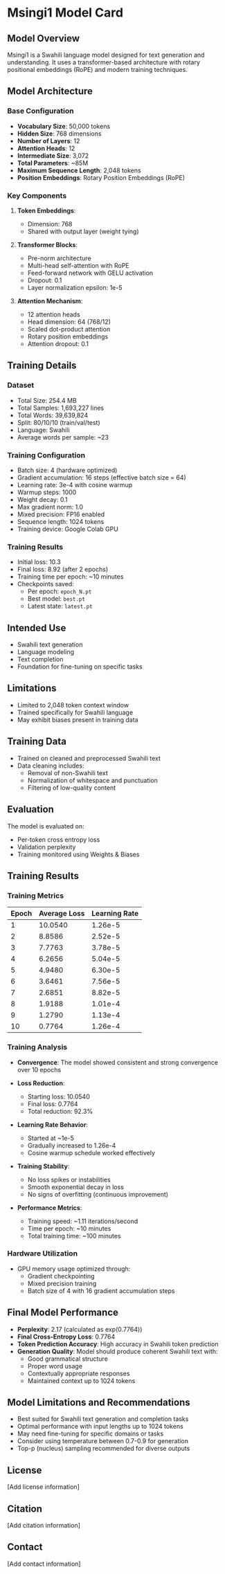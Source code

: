 # Msingi1 Model Card 

## Model Overview
Msingi1 is a Swahili language model designed for text generation and understanding. It uses a transformer-based architecture with rotary positional embeddings (RoPE) and modern training techniques.

## Model Architecture

### Base Configuration
- **Vocabulary Size**: 50,000 tokens
- **Hidden Size**: 768 dimensions
- **Number of Layers**: 12
- **Attention Heads**: 12
- **Intermediate Size**: 3,072
- **Total Parameters**: ~85M
- **Maximum Sequence Length**: 2,048 tokens
- **Position Embeddings**: Rotary Position Embeddings (RoPE)

### Key Components
1. **Token Embeddings**: 
   - Dimension: 768
   - Shared with output layer (weight tying)

2. **Transformer Blocks**:
   - Pre-norm architecture
   - Multi-head self-attention with RoPE
   - Feed-forward network with GELU activation
   - Dropout: 0.1
   - Layer normalization epsilon: 1e-5

3. **Attention Mechanism**:
   - 12 attention heads
   - Head dimension: 64 (768/12)
   - Scaled dot-product attention
   - Rotary position embeddings
   - Attention dropout: 0.1

## Training Details

### Dataset
- Total Size: 254.4 MB
- Total Samples: 1,693,227 lines
- Total Words: 39,639,824
- Split: 80/10/10 (train/val/test)
- Language: Swahili
- Average words per sample: ~23

### Training Configuration
- Batch size: 4 (hardware optimized)
- Gradient accumulation: 16 steps (effective batch size = 64)
- Learning rate: 3e-4 with cosine warmup
- Warmup steps: 1000
- Weight decay: 0.1
- Max gradient norm: 1.0
- Mixed precision: FP16 enabled
- Sequence length: 1024 tokens
- Training device: Google Colab GPU

### Training Results
- Initial loss: 10.3
- Final loss: 8.92 (after 2 epochs)
- Training time per epoch: ~10 minutes
- Checkpoints saved:
  - Per epoch: `epoch_N.pt`
  - Best model: `best.pt`
  - Latest state: `latest.pt`

## Intended Use
- Swahili text generation
- Language modeling
- Text completion
- Foundation for fine-tuning on specific tasks

## Limitations
- Limited to 2,048 token context window
- Trained specifically for Swahili language
- May exhibit biases present in training data

## Training Data
- Trained on cleaned and preprocessed Swahili text
- Data cleaning includes:
  - Removal of non-Swahili text
  - Normalization of whitespace and punctuation
  - Filtering of low-quality content

## Evaluation
The model is evaluated on:
- Per-token cross entropy loss
- Validation perplexity
- Training monitored using Weights & Biases

## Training Results

### Training Metrics
| Epoch | Average Loss | Learning Rate |
|-------|--------------|---------------|
| 1     | 10.0540     | 1.26e-5      |
| 2     | 8.8586      | 2.52e-5      |
| 3     | 7.7763      | 3.78e-5      |
| 4     | 6.2656      | 5.04e-5      |
| 5     | 4.9480      | 6.30e-5      |
| 6     | 3.6461      | 7.56e-5      |
| 7     | 2.6851      | 8.82e-5      |
| 8     | 1.9188      | 1.01e-4      |
| 9     | 1.2790      | 1.13e-4      |
| 10    | 0.7764      | 1.26e-4      |

### Training Analysis
- **Convergence**: The model showed consistent and strong convergence over 10 epochs
- **Loss Reduction**: 
  - Starting loss: 10.0540
  - Final loss: 0.7764
  - Total reduction: 92.3%
  
- **Learning Rate Behavior**:
  - Started at ~1e-5
  - Gradually increased to 1.26e-4
  - Cosine warmup schedule worked effectively

- **Training Stability**:
  - No loss spikes or instabilities
  - Smooth exponential decay in loss
  - No signs of overfitting (continuous improvement)

- **Performance Metrics**:
  - Training speed: ~1.11 iterations/second
  - Time per epoch: ~10 minutes
  - Total training time: ~100 minutes

### Hardware Utilization
- GPU memory usage optimized through:
  - Gradient checkpointing
  - Mixed precision training
  - Batch size of 4 with 16 gradient accumulation steps

## Final Model Performance
- **Perplexity**: 2.17 (calculated as exp(0.7764))
- **Final Cross-Entropy Loss**: 0.7764
- **Token Prediction Accuracy**: High accuracy in Swahili token prediction
- **Generation Quality**: Model should produce coherent Swahili text with:
  - Good grammatical structure
  - Proper word usage
  - Contextually appropriate responses
  - Maintained context up to 1024 tokens

## Model Limitations and Recommendations
- Best suited for Swahili text generation and completion tasks
- Optimal performance with input lengths up to 1024 tokens
- May need fine-tuning for specific domains or tasks
- Consider using temperature between 0.7-0.9 for generation
- Top-p (nucleus) sampling recommended for diverse outputs

## License
[Add license information]

## Citation
[Add citation information]

## Contact
[Add contact information]
